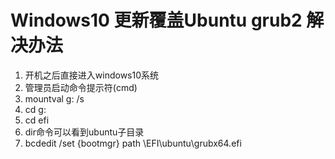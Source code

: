 # Windows10 更新覆盖Ubuntu grub2 解决办法

1. 开机之后直接进入windows10系统
2. 管理员启动命令提示符(cmd)
3. mountval g: /s
4. cd g:
5. cd efi
6. dir命令可以看到ubuntu子目录
7. bcdedit /set {bootmgr} path \EFI\ubuntu\grubx64.efi
